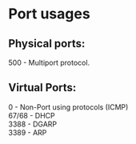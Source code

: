 # Port usages

## Physical ports:
500 - Multiport protocol.

## Virtual Ports:
0 - Non-Port using protocols (ICMP)\
67/68 - DHCP\
3388 - DGARP\
3389 - ARP

